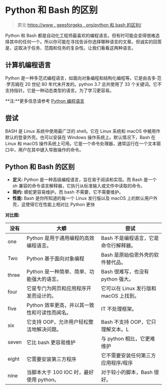 # Python 和 Bash 的区别

> 原文:[https://www . geesforgeks . org/python 和 bash 的区别/](https://www.geeksforgeeks.org/difference-between-python-and-bash/)

Python 和 Bash 都是自动化工程师最喜欢的编程语言。但有时可能会变得很难选择其中的任何一个。所以你可能在寻找告诉你选择哪种语言的文章。但诚实的回答是，这取决于任务、范围和任务的复杂性。让我们看看这两种语言。

## 计算机编程语言

Python 是一种多范式编程语言，如面向对象编程和结构化编程等。它是由吉多·范·罗苏姆在 20 世纪 80 年代末开发的。python 3.7 总共使用了 33 个关键词。它不支持指针。它是一种动态类型的语言。为了学习更容易。

**注:**更多信息请参考 [Python 编程语言](https://www.geeksforgeeks.org/python-programming-language/)

## 尝试

BASH 是 Linux 系统中使用最广泛的 shell。它在 Linux 系统和 macOS 中被用作默认的登录外壳。也可以安装在 Windows 操作系统上。默认情况下，Bash 在 Linux 和 macOS 操作系统上可用。它是一个命令处理器，通常运行在一个文本窗口中，用户在其中键入导致操作的命令。

## Python 和 Bash 的区别

*   **定义:**
    Python 是一种高级编程语言，旨在易于阅读和实现。而 Bash 是一个 sh 兼容的命令语言解释器，它执行从标准输入或文件中读取的命令。
*   **简约:**
    蟒蛇更容易维护。而 bash 不需要，它不需要维护。
*   **性能:**
    Bash 是你所知道的每一个 Linux 发行版以及 macOS 上的默认用户外壳，这使得它在性能上相对比 Python 更快

**对比图:**

| 没有 | 大蟒 | 尝试 |
| --- | --- | --- |
| one | Python 是用于通用编程的高效编程语言。 | Bash 不是编程语言，它是命令行解释器。 |
| Two | Python 基于面向对象编程 | Bash 是原始伯恩外壳的软件替代品。 |
| three | Python 是一种简单、简单、功能强大的语言。 | Bash 很难写，也没有 python 强大。 |
| four | 它是专门为网页和应用程序开发而设计的。 | 它可以在 Linux 发行版和 macOS 上找到。 |
| five | Python 效率更高，并以其一致性和可读性而闻名。 | IT 不处理框架。 |
| six | 它支持 OOP，允许用户轻松整洁地解决问题。 | Bash 不支持 OOP，它只理解文本。L |
| seven | 它比 bash 更容易维护 | 与 python 相比，它更难维护 |
| eight | 它需要安装第三方程序 | 它不需要安装任何第三方应用程序/程序 |
| nine | 当脚本大于 100 lOC 时，最好使用 python。 | 对于较小的脚本，Bash 很好。 |